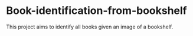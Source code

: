 # Book-identification-from-bookshelf
This project aims to identify all books given an image of a bookshelf. 

